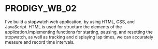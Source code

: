 # PRODIGY_WB_02
I've build a stopwatch web application, by using HTML, CSS, and JavaScript. HTML is used for structure the elements of the application.Implementing functions for starting, pausing, and resetting the stopwatch, as well as tracking and displaying lap times, we can accurately measure and record time intervals. 
